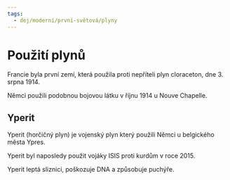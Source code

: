 ```yaml
---
tags:
  - dej/moderní/první-světová/plyny
---
```

# Použití plynů
Francie byla první zemí, která použila proti nepříteli plyn cloraceton, dne 3. srpna 1914.

Němci použili podobnou bojovou látku v říjnu 1914 u Nouve Chapelle.

## Yperit

Yperit (horčičný plyn) je vojenský plyn který použili Němci u belgického města Ypres.

Yperit byl naposledy použit vojáky ISIS proti kurdům v roce 2015.

Yperit leptá sliznici, poškozuje DNA a způsobuje puchýře.
